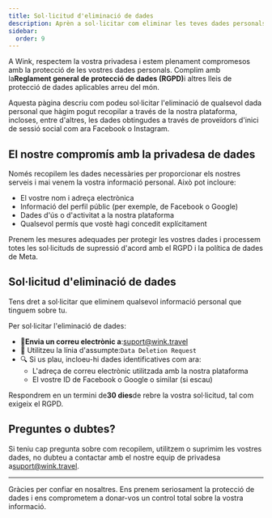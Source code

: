 ```yaml
---
title: Sol·licitud d'eliminació de dades
description: Aprèn a sol·licitar com eliminar les teves dades personals a Wink.
sidebar:
  order: 9
---
```

A Wink, respectem la vostra privadesa i estem plenament compromesos amb la protecció de les vostres dades personals. Complim amb la**Reglament general de protecció de dades (RGPD)**&#x69; altres lleis de protecció de dades aplicables arreu del món.

Aquesta pàgina descriu com podeu sol·licitar l'eliminació de qualsevol dada personal que hàgim pogut recopilar a través de la nostra plataforma, incloses, entre d'altres, les dades obtingudes a través de proveïdors d'inici de sessió social com ara Facebook o Instagram.

## El nostre compromís amb la privadesa de dades

Només recopilem les dades necessàries per proporcionar els nostres serveis i mai venem la vostra informació personal. Això pot incloure:

* El vostre nom i adreça electrònica
* Informació del perfil públic (per exemple, de Facebook o Google)
* Dades d'ús o d'activitat a la nostra plataforma
* Qualsevol permís que vostè hagi concedit explícitament

Prenem les mesures adequades per protegir les vostres dades i processem totes les sol·licituds de supressió d'acord amb el RGPD i la política de dades de Meta.

## Sol·licitud d'eliminació de dades

Tens dret a sol·licitar que eliminem qualsevol informació personal que tinguem sobre tu.

Per sol·licitar l'eliminació de dades:

* 📧**Envia un correu electrònic a**:[suport@wink.travel](mailto:support@wink.travel)
* 📝 Utilitzeu la línia d'assumpte:`Data Deletion Request`
* 🔍 Si us plau, incloeu-hi dades identificatives com ara:
  * L'adreça de correu electrònic utilitzada amb la nostra plataforma
  * El vostre ID de Facebook o Google o similar (si escau)

Respondrem en un termini de**30 dies**de rebre la vostra sol·licitud, tal com exigeix ​​el RGPD.

## Preguntes o dubtes?

Si teniu cap pregunta sobre com recopilem, utilitzem o suprimim les vostres dades, no dubteu a contactar amb el nostre equip de privadesa a[suport@wink.travel](mailto:support@wink.travel).

***

Gràcies per confiar en nosaltres. Ens prenem seriosament la protecció de dades i ens comprometem a donar-vos un control total sobre la vostra informació.

